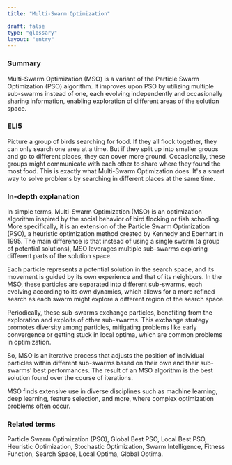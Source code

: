 ```yaml
---
title: "Multi-Swarm Optimization"

draft: false
type: "glossary"
layout: "entry"
---
```


### Summary
Multi-Swarm Optimization (MSO) is a variant of the Particle Swarm Optimization (PSO) algorithm. It improves upon PSO by utilizing multiple sub-swarms instead of one, each evolving independently and occasionally sharing information, enabling exploration of different areas of the solution space.

### ELI5
Picture a group of birds searching for food. If they all flock together, they can only search one area at a time. But if they split up into smaller groups and go to different places, they can cover more ground. Occasionally, these groups might communicate with each other to share where they found the most food. This is exactly what Multi-Swarm Optimization does. It's a smart way to solve problems by searching in different places at the same time.

### In-depth explanation
In simple terms, Multi-Swarm Optimization (MSO) is an optimization algorithm inspired by the social behavior of bird flocking or fish schooling. More specifically, it is an extension of the Particle Swarm Optimization (PSO), a heuristic optimization method created by Kennedy and Eberhart in 1995. The main difference is that instead of using a single swarm (a group of potential solutions), MSO leverages multiple sub-swarms exploring different parts of the solution space.

Each particle represents a potential solution in the search space, and its movement is guided by its own experience and that of its neighbors. In the MSO, these particles are separated into different sub-swarms, each evolving according to its own dynamics, which allows for a more refined search as each swarm might explore a different region of the search space.

Periodically, these sub-swarms exchange particles, benefiting from the exploration and exploits of other sub-swarms. This exchange strategy promotes diversity among particles, mitigating problems like early convergence or getting stuck in local optima, which are common problems in optimization.

So, MSO is an iterative process that adjusts the position of individual particles within different sub-swarms based on their own and their sub-swarms' best performances. The result of an MSO algorithm is the best solution found over the course of iterations.

MSO finds extensive use in diverse disciplines such as machine learning, deep learning, feature selection, and more, where complex optimization problems often occur.

### Related terms
Particle Swarm Optimization (PSO), Global Best PSO, Local Best PSO, Heuristic Optimization, Stochastic Optimization, Swarm Intelligence, Fitness Function, Search Space, Local Optima, Global Optima.